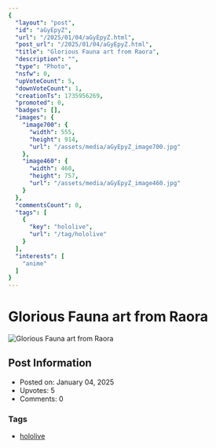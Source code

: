 ```yaml
---
{
  "layout": "post",
  "id": "aGyEpyZ",
  "url": "/2025/01/04/aGyEpyZ.html",
  "post_url": "/2025/01/04/aGyEpyZ.html",
  "title": "Glorious Fauna art from Raora",
  "description": "",
  "type": "Photo",
  "nsfw": 0,
  "upVoteCount": 5,
  "downVoteCount": 1,
  "creationTs": 1735956269,
  "promoted": 0,
  "badges": [],
  "images": {
    "image700": {
      "width": 555,
      "height": 914,
      "url": "/assets/media/aGyEpyZ_image700.jpg"
    },
    "image460": {
      "width": 460,
      "height": 757,
      "url": "/assets/media/aGyEpyZ_image460.jpg"
    }
  },
  "commentsCount": 0,
  "tags": [
    {
      "key": "hololive",
      "url": "/tag/hololive"
    }
  ],
  "interests": [
    "anime"
  ]
}
---
```


# Glorious Fauna art from Raora

![Glorious Fauna art from Raora](/assets/media/aGyEpyZ_image700.jpg)

## Post Information

- Posted on: January 04, 2025
- Upvotes: 5
- Comments: 0

### Tags

- [hololive](/tag/hololive)
